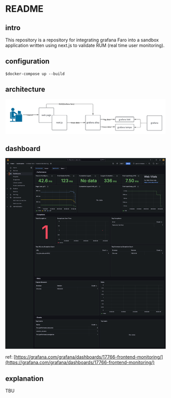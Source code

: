 # README

## intro

This repository is a repository for integrating grafana Faro into a sandbox application written using next.js to validate RUM (real time user monitoring).

## configuration

```terminal:terminal
$docker-compose up --build
```

## architecture

![architecture](./docs/image/architecture.png)

## dashboard

![dashboard](./docs/image/dashboard.png)

ref: [https://grafana.com/grafana/dashboards/17766-frontend-monitoring/](https://grafana.com/grafana/dashboards/17766-frontend-monitoring/)

## explanation

TBU

